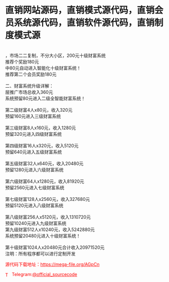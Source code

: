 # 直销网站源码，直销模式源代码，直销会员系统源代码，直销软件源代码，直销制度模式源

<br>，市场二二复制，不分大小区，200元十级财富系统<br>推荐个奖励180元<br>中80元自动进入智能化十级财富系统！<br>推荐第二个会员奖励180元<br> <br>二、财富系统升级详解：<br>层推广市场总收入360元<br>系统预留80元进入二级全智能财富系统！<br> <br>第二级财富4人x80元，收入320元<br>预留160元进入三级财富系统<br> <br>第三级财富8人x160元，收入1280元<br>预留320元进入四级财富系统<br> <br>第四级财富16人x320元，收入5120元<br>预留640元进入五级财富系统<br> <br>第五级财富32人x640元，收入20480元<br>预留1280元进入六级财富系统<br> <br>第六级财富64人x1280元，收入81920元<br>预留2560元进入七级财富系统<br> <br>第七级财富128人x2560元，收入327680元<br>预留5120元进入八级财富系统<br> <br>第八级财富256人x5120元，收入1310720元<br>预留10240元进入九级财富系统<br>第九级财富512人x10240元，收入5242880元<br>系统预留20480元进入十级财富系统！<br> <br>第十级财富1024人x20480元合计收入20971520元<br>注明：所有程序都可以进行定制开发<br>


<p style="color: red;">源代码下载地址：<a href="https://mega-file.org/AGpCn" style="color: red;">https://mega-file.org/AGpCn</a></p><p style="color: red;"><img src="https://cdn-icons-png.flaticon.com/512/2111/2111646.png" alt="Telegram Icon" style="width: 16px; vertical-align: middle; margin-right: 5px;">Telegram:<a href="https://t.me/official_sourcecode" style="color: red;">@official_sourcecode</a></p>